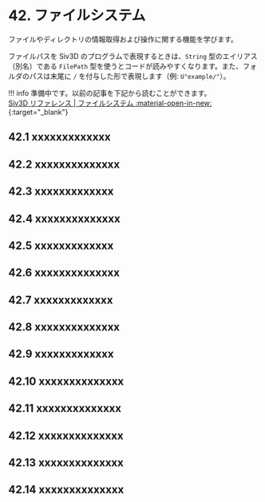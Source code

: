 # 42. ファイルシステム
ファイルやディレクトリの情報取得および操作に関する機能を学びます。

ファイルパスを Siv3D のプログラムで表現するときは、`String` 型のエイリアス（別名）である `FilePath` 型を使うとコードが読みやすくなります。また、フォルダのパスは末尾に `/` を付与した形で表現します（例: `U"example/"`）。

!!! info
    準備中です。以前の記事を下記から読むことができます。  
    [Siv3D リファレンス | ファイルシステム :material-open-in-new:](https://zenn.dev/reputeless/books/siv3d-documentation/viewer/tutorial-filesystem){:target="_blank"}


## 42.1 xxxxxxxxxxxxx


## 42.2 xxxxxxxxxxxxxx


## 42.3 xxxxxxxxxxxxx


## 42.4 xxxxxxxxxxxxxx


## 42.5 xxxxxxxxxxxxx


## 42.6 xxxxxxxxxxxxxx


## 42.7 xxxxxxxxxxxxx


## 42.8 xxxxxxxxxxxxxx


## 42.9 xxxxxxxxxxxxx


## 42.10 xxxxxxxxxxxxxx


## 42.11 xxxxxxxxxxxxxx


## 42.12 xxxxxxxxxxxxxx


## 42.13 xxxxxxxxxxxxxx


## 42.14 xxxxxxxxxxxxxx


